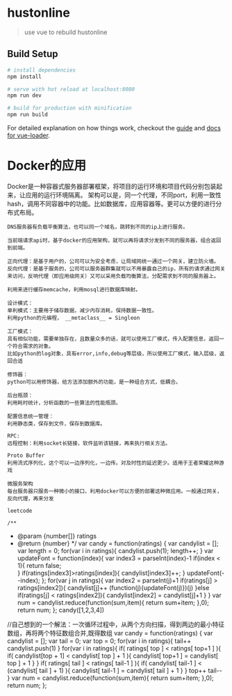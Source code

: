 # hustonline

> use vue to rebuild hustonline

## Build Setup

``` bash
# install dependencies
npm install

# serve with hot reload at localhost:8080
npm run dev

# build for production with minification
npm run build
```

For detailed explanation on how things work, checkout the [guide](http://vuejs-templates.github.io/webpack/) and [docs for vue-loader](http://vuejs.github.io/vue-loader).


# Docker的应用

  Docker是一种容器式服务器部署框架，将项目的运行环境和项目代码分别包装起来，让应用的运行环境隔离。
	架构可以是，同一个代理，不同port，利用一致性hash，调用不同容器中的功能。比如数据库，应用容器等。更可以方便的进行分布式布局。

	DNS服务器有负载平衡算法，也可以同一个域名，跳转到不同的ip上进行服务。

	当前端请求api时，基于docker的应用架构，就可以再将请求分发到不同的服务器，组合返回到前端。

	正向代理：是基于用户的，公司可以为安全考虑，让局域网统一通过一个网关，建立防火墙。
	反向代理：是基于服务的，公司可以服务器群集就可以不用暴露自己的ip，所有的请求通过网关来访问，反响代理（即应用级网关）又可以采用负载均衡算法，分配需求到不同的服务器上。

	利用来进行缓存memcache，利用mosql进行数据库映射。

	设计模式：
	单利模式：主要用于储存数据，减少内存消耗，保持数据一致性。
	利用python的元编程， __metaclass__ = Singleon

	工厂模式：
	具有相似功能，需要单独存在，且数量众多的话，就可以使用工厂模式，传入配置信息，返回一个符合需求的对象。
	比如python的log对象，具有error,info,debug等层级，所以使用工厂模式，输入层级，返回合适

	修饰器：
	python可以用修饰器，给方法添加额外的功能，是一种组合方式，低耦合。

	后台瓶颈：
	利用耗时统计，分析函数的一些算法的性能瓶颈。

	配置信息统一管理：
	利用静态类，保存到文件，保存到数据库。

	RPC:
	远程控制：利用socket长链接，软件监听该链接，再来执行相关方法。

	Proto Buffer
	利用流式序列化，这个可以一边序列化，一边传。对及时性的延迟更少。适用于王者荣耀这种游戏

	微服务架构
	每台服务器只服务一种微小的接口，利用docker可以方便的部署这种微应用。一般通过网关，反向代理，再来分发

	leetcode

	/**
 * @param {number[]} ratings
 * @return {number}
 */
var candy = function(ratings) {
    var candylist = [];
    var length = 0;
    for(var i in ratings){
        candylist.push(1);
        length++;
    }
    var updateFont = function(index){
        var index3 = parseInt(index)-1
        if(index < 1){
            return false;   
        }
        if(ratings[index3]>ratings[index]){
            candylist[index3]++;
        }
        updateFont(--index);
    };
    for(var j in ratings){
        var index2 = parseInt(j)+1
        if(ratings[j] > ratings[index2]){
            candylist[j]++
            (function(j){updateFont(j)})(j)
        }else if(ratings[j] < ratings[index2]){
					   candylist[index2] = candylist[j]+1
				}
    }
    var num = candylist.reduce(function(sum,item){
        return sum+item;
    },0);
    return num;
};
candy([1,2,3,4])

//自己想到的一个解法：一次循环过程中，从两个方向扫描，得到两边的最小特征数组，再将两个特征数组合并,既得数组
var candy = function(ratings) {
    var candylist = [];
    var tail = 0;
		var top = 0;
		for(var i in ratings){
			tail++
			candylist.push(1)
		}
  	for(var i in ratings){
			if( ratings[ top ] < ratings[ top+1 ] ){
				if( candylist[top + 1] < candylist[ top ] + 1 ){
						candylist[ top+1 ] = candylist[ top ] + 1
				}
			}
			if( ratings[ tail ] < ratings[ tail-1 ] ){
				if( candylist[ tail-1 ] < (candylist[ tail ] + 1) ){
					candylist[ tail-1 ] = candylist[ tail ] + 1
				}
			}
			top++
			tail--
		}
    var num = candylist.reduce(function(sum,item){
        return sum+item;
    },0);
    return num;
};
